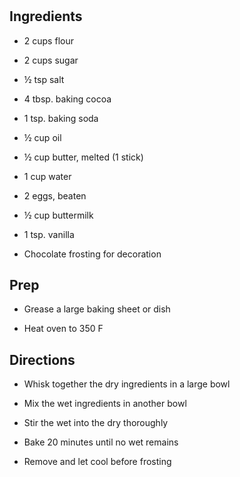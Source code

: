 # 

## Ingredients

- 2 cups flour

- 2 cups sugar

- ½ tsp salt

- 4 tbsp. baking cocoa

- 1 tsp. baking soda

- ½ cup oil

- ½ cup butter, melted (1 stick)

- 1 cup water

- 2 eggs, beaten

- ½ cup buttermilk

- 1 tsp. vanilla

- Chocolate frosting for decoration

## Prep

- Grease a large baking sheet or dish

- Heat oven to 350 F

## Directions

- Whisk together the dry ingredients in a large bowl

- Mix the wet ingredients in another bowl

- Stir the wet into the dry thoroughly

- Bake 20 minutes until no wet remains

- Remove and let cool before frosting
